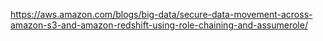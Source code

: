 https://aws.amazon.com/blogs/big-data/secure-data-movement-across-amazon-s3-and-amazon-redshift-using-role-chaining-and-assumerole/